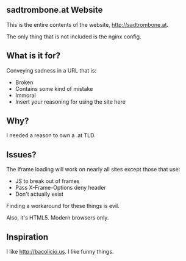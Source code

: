 ## sadtrombone.at Website

This is the entire contents of the website, http://sadtrombone.at.

The only thing that is not included is the nginx config.

## What is it for?

Conveying sadness in a URL that is:

* Broken
* Contains some kind of mistake
* Immoral
* Insert your reasoning for using the site here

## Why?

I needed a reason to own a .at TLD.

## Issues?

The iframe loading will work on nearly all sites except those that use:

* JS to break out of frames
* Pass X-Frame-Options deny header
* Don't actually exist

Finding a workaround for these things is evil.

Also, it's HTML5. Modern browsers only.

## Inspiration

I like http://bacolicio.us. I like funny things.